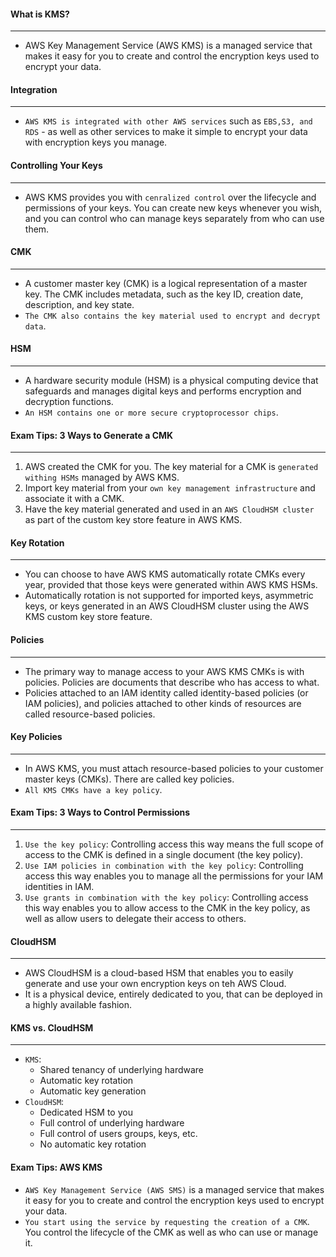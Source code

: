 #### What is KMS?

___

* AWS Key Management Service (AWS KMS) is a managed service that makes it easy for you to create and control the
  encryption keys used to encrypt your data.

#### Integration

___

* `AWS KMS is integrated with other AWS services` such as `EBS,S3, and RDS` - as well as other services to make it
  simple to encrypt your data with encryption keys you manage.

#### Controlling Your Keys

___

* AWS KMS provides you with `cenralized control` over the lifecycle and permissions of your keys. You can create new
  keys whenever you wish, and you can control who can manage keys separately from who can use them.

#### CMK

___

* A customer master key (CMK) is a logical representation of a master key. The CMK includes metadata, such as the key
  ID, creation date, description, and key state.
* `The CMK also contains the key material used to encrypt and decrypt data`.

#### HSM

___

* A hardware security module (HSM) is a physical computing device that safeguards and manages digital keys and performs
  encryption and decryption functions.
* `An HSM contains one or more secure cryptoprocessor chips`.

#### Exam Tips: 3 Ways to Generate a CMK

___

1. AWS created the CMK for you. The key material for a CMK is `generated withing HSMs` managed by AWS KMS.
2. Import key material from your `own key management infrastructure` and associate it with a CMK.
3. Have the key material generated and used in an `AWS CloudHSM cluster` as part of the custom key store feature in AWS
   KMS.

#### Key Rotation

___

* You can choose to have AWS KMS automatically rotate CMKs every year, provided that those keys were generated within
  AWS KMS HSMs.
* Automatically rotation is not supported for imported keys, asymmetric keys, or keys generated in an AWS CloudHSM
  cluster using the AWS KMS custom key store feature.

#### Policies

___

* The primary way to manage access to your AWS KMS CMKs is with policies. Policies are documents that describe who has
  access to what.
* Policies attached to an IAM identity called identity-based policies (or IAM policies), and policies attached to other
  kinds of resources are called resource-based policies.

#### Key Policies

___

* In AWS KMS, you must attach resource-based policies to your customer master keys (CMKs). There are called key
  policies.
* `All KMS CMKs have a key policy`.

#### Exam Tips: 3 Ways to Control Permissions

___

1. `Use the key policy`: Controlling access this way means the full scope of access to the CMK is defined in a single
   document (the key policy).
2. `Use IAM policies in combination with the key policy`: Controlling access this way enables you to manage all the
   permissions for your IAM identities in IAM.
3. `Use grants in combination with the key policy`: Controlling access this way enables you to allow access to the CMK
   in the key policy, as well as allow users to delegate their access to others.

#### CloudHSM

___

* AWS CloudHSM is a cloud-based HSM that enables you to easily generate and use your own encryption keys on teh AWS
  Cloud.
* It is a physical device, entirely dedicated to you, that can be deployed in a highly available fashion.

#### KMS vs. CloudHSM

___

* `KMS`:
    * Shared tenancy of underlying hardware
    * Automatic key rotation
    * Automatic key generation
* `CloudHSM`:
    * Dedicated HSM to you
    * Full control of underlying hardware
    * Full control of users groups, keys, etc.
    * No automatic key rotation

#### Exam Tips: AWS KMS

* `AWS Key Management Service (AWS SMS)` is a managed service that makes it easy for you to create and control the
  encryption keys used to encrypt your data.
* `You start using the service by requesting the creation of a CMK`. You control the lifecycle of the CMK as well as who
  can use or manage it.